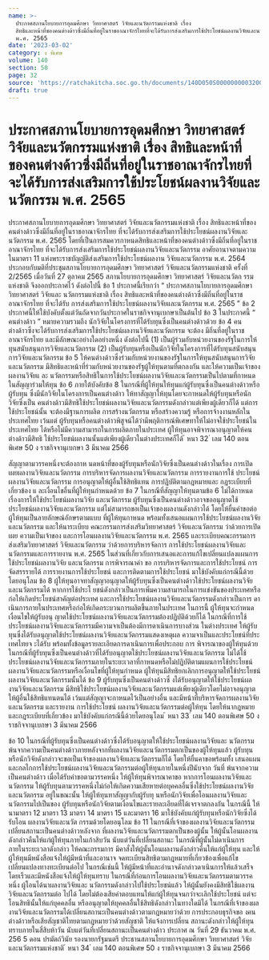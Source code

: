 ```yaml
---
name: >-
  ประกาศสภานโยบายการอุดมศึกษา วิทยาศาสตร์ วิจัยและนวัตกรรมแห่งชาติ เรื่อง
  สิทธิและหน้าที่ของคนต่างด้าวซึ่งมีถิ่นที่อยู่ในราชอาณาจักรไทยที่จะได้รับการส่งเสริมการใช้ประโยชน์ผลงานวิจัยและนวัตกรรม
  พ.ศ. 2565
date: '2023-03-02'
category: ง พิเศษ
volume: 140
section: 50
page: 32
source: 'https://ratchakitcha.soc.go.th/documents/140D050S0000000003200.pdf'
draft: true
---
```


# ประกาศสภานโยบายการอุดมศึกษา วิทยาศาสตร์ วิจัยและนวัตกรรมแห่งชาติ เรื่อง สิทธิและหน้าที่ของคนต่างด้าวซึ่งมีถิ่นที่อยู่ในราชอาณาจักรไทยที่จะได้รับการส่งเสริมการใช้ประโยชน์ผลงานวิจัยและนวัตกรรม พ.ศ. 2565

ประกาศสภานโยบายการอุดมศึกษา วิทยาศาสตร์ วิจัยและนวัตกรรมแห่งชาติ เรื่อง สิทธิและหน้าที่ของคนต่างด้าวซึ่งมีถิ่นที่อยู่ในราชอาณาจักรไทย ที่จะได้รับการส่งเสริมการใช้ประโยชน์ผลงานวิจัยและนวัตกรรม พ.ศ. 2565 โดยที่เป็นการสมควรกาหนดสิทธิและหน้าที่ของคนต่างด้าวซึ่งมีถิ่นที่อยู่ในราชอาณาจักรไทย ที่จะได้รับการส่งเสริมการใช้ประโยชน์ผลงานวิจัยและนวัตกรรม อาศัยอานาจตามความในมาตรา 11 แห่งพระราชบัญญัติส่งเสริมการใช้ประโยชน์ผลงาน วิจัยและนวัตกรรม พ.ศ. 2564 ประกอบกับมติที่ประชุมสภานโยบายการอุดมศึกษา วิทยาศาสตร์ วิจัยและนวัตกรรมแห่งชาติ ครั้งที่ 2/2565 เมื่อวันที่ 27 ตุลาคม 2565 สภานโยบายการอุดมศึกษา วิทยาศาสตร์ วิจัยและนวัตก รรมแห่งชาติ จึงออกประกาศไว้ ดังต่อไปนี้ ข้อ 1 ประกาศนี้เรียกว่า “ ประกาศสภานโยบายการอุดมศึกษา วิทยาศาสตร์ วิจัยและ นวัตกรรมแห่งชาติ เรื่อง สิทธิและหน้าที่ของคนต่างด้าวซึ่งมีถิ่นที่อยู่ในราชอาณาจักรไทย ที่จะได้รับ การส่งเสริมการใช้ประโยชน์ผลงานวิจัยและนวัตกรรม พ.ศ. 2565 ” ข้อ 2 ประกาศนี้ให้ใช้บังคับตั้งแต่วันถัดจากวันประกาศในราชกิจจานุเบกษาเป็นต้นไป ข้อ 3 ในประกาศนี้ “ คนต่างด้าว ” หมายความรวมถึง นักวิจัยในโครงการที่ได้รับทุนซึ่งเป็นคนต่างด้าวด้วย ข้อ 4 คนต่างด้าวซึ่งจะได้รับการส่งเสริมการใช้ประโยชน์ผลงานวิจัยและนวัตกรรม จะต้อง มีถิ่นที่อยู่ในราชอาณาจักรไทย และมีลักษณะอย่างใดอย่างหนึ่ง ดังต่อไปนี้ (1) เป็นผู้ร่วมกับหน่วยงานของรัฐในการให้ทุนสนับสนุนการวิจัยและนวัตกรรม (2) เป็นผู้รับทุนหรือเป็นนักวิจัยในโครงการที่ได้รับทุนสนับสนุนการวิจัยและนวัตกรรม ข้อ 5 ให้คนต่างด้าวซึ่งร่วมกับหน่วยงานของรัฐในการให้ทุนสนับสนุนการวิจัยและนวัตกรรม มีสิทธิและหน้าที่ร่วมกับหน่วยงานของรัฐผู้ให้ทุนตามที่ตกลงกัน และให้ความเป็นเจ้าของผลงานวิจัยแ ละ นวัตกรรมหรือสิทธิในการใช้ประโยชน์ผลงานวิจัยและนวัตกรรมเป็นไปตามที่กาหนดในสัญญาร่วมให้ทุน ข้อ 6 ภายใต้บังคับข้อ 8 ในกรณีที่ผู้ให้ทุนให้ทุนแก่ผู้รับทุนซึ่งเป็นคนต่างด้าวหรือผู้รับทุน ซึ่งมีนักวิจัยในโครงการเป็นคนต่างด้าว ให้ทาสัญญาให้ทุนโดยจะกาหนดให้ผู้รับทุนหรือนักวิจัยซึ่งเป็น คนต่างด้าวมีสิทธิใช้ประโยชน์ผลงานวิจัยและนวัตกรรมดังกล่าวแต่เพียงผู้เดียวก็ได้ แต่การใช้ประโยชน์นั้น จะต้องมีฐานการผลิต การสร้างนวัตกรรม หรือสร้างความรู้ หรือการจ้างงานหลักในประเทศไทย เว้นแต่ ผู้รับทุนหรือคนต่างด้าวพิสูจน์ได้ว่ามีพฤติการณ์พิเศษทาให้ไม่อาจใช้ประโยชน์ในประเทศไทย ได้หรือไม่มีความสามารถในการผลิตภายในประเทศ ผู้ให้ทุนอาจพิจารณาอนุญาตให้คนต่างด้าวมีสิทธิ ใช้ประโยชน์ผลงานนั้นแต่เพียงผู้เดียวในต่างประเทศก็ได้ ้ หนา 32 ่ เลม 140 ตอนพิเศษ 50 ง ราชกิจจานุเบกษา 3 มีนาคม 2566

สัญญาตามวรรคหนึ่งจะต้องกาห นดหน้าที่ของผู้รับทุนหรือนักวิจัยซึ่งเป็นคนต่างด้าวในเรื่อง การเปิดเผยผลงานวิจัยและนวัตกรรม การบริหารจัดการผลงานวิจัยและนวัตกรรม การรายงานการใช้ ประโยชน์ผลงานวิจัยและนวัตกรรม การอนุญาตให้ผู้อื่นใช้สิทธิแทน การปฏิบัติตามกฎหมายและ กฎระเบียบที่เกี่ยวข้อง แ ละเงื่อนไขอื่นที่ผู้ให้ทุนกำหนดด้วย ข้อ 7 ในกรณีที่สัญญาให้ทุนตามข้อ 6 ไม่ได้กาหนดเรื่องการให้ใช้ประโยชน์ผลงานวิจัย และนวัตกรรม ผู้รับทุนซึ่งเป็นคนต่างด้าวอาจขออนุญาตใช้ประโยชน์ผลงานวิจัยและนวัตกรรม แต่ไม่สามารถขอเป็นเจ้าของผลงานดังกล่าวได้ โดยให้ยื่นคำขอต่อผู้ให้ทุนเป็นลายลักษณ์อักษรตามแบบ ที่ผู้ให้ทุนกาหนด พร้อมทั้งเสนอแผนการใช้ประโยชน์ผลงานวิจัยและนวัตกรรม และให้นาระเบียบ คณะกรรมการส่งเสริมวิทยาศาสตร์ วิจัยและนวัตกรรม ว่าด้วยการเปิดเผย ความเป็นเจ้าของ และการโอนผลงานวิจัยและนวัตกรรม พ.ศ. 2565 และระเบียบคณะกรรมการส่งเสริมวิทยาศาสตร์ วิจัยและนวัตกรรม ว่าด้วยการบริหารจัดการ การใช้ประโยชน์ผลงานวิจัยและนวัตกรรมและการรายงาน พ.ศ. 2565 ในส่วนที่เกี่ยวกับการเสนอและการแก้ไขเปลี่ยนแปลงแผนการใช้ประโยชน์ผลงานวิจัย และนวัตกรรม การพิจารณาคำ ขอ การบริหารจัดการและการใช้ประโยชน์ การจัดสรรรายได้ การรายงานการใช้ประโยชน์ และการติดตามการใช้ประโยชน์ มาใช้บังคับแก่กรณีนี้ด้วยโดยอนุโลม ข้อ 8 ผู้ให้ทุนอาจทาสัญญาอนุญาตให้ผู้รับทุนซึ่งเป็นคนต่างด้าวใช้ประโยชน์ผลงานวิจัย และนวัตกรรมได้ หากการใช้ประโ ยชน์ดังกล่าวเป็นการเพิ่มความสามารถในการแข่งขันของประเทศหรือ ก่อให้เกิดประโยชน์สาคัญต่อประเทศ และการใช้ประโยชน์ผลงานวิจัยและนวัตกรรมดังกล่าวเป็นการ ดาเนินการภายในประเทศหรือก่อให้เกิดกระบวนการผลิตขึ้นภายในประเทศ ในการนี้ ผู้ให้ทุนจะกำหนด เงื่อนไขให้ผู้รับอนุ ญาตใช้ประโยชน์ผลงานวิจัยและนวัตกรรมต้องปฏิบัติด้วยก็ได้ ในกรณีที่การใช้ประโยชน์ผลงานวิจัยและนวัตกรรมมีความจาเป็นต้องมีการดาเนินการบางส่วน ในต่างประเทศ ให้ผู้รับทุนซึ่งได้รับอนุญาตใช้ประโยชน์ผลงานวิจัยและนวัตกรรมแสดงเหตุผล ความจาเป็นและประโยชน์ที่ประเทศไทยจ ะได้รับ พร้อมทั้งข้อมูลรายละเอียดการดาเนินการเพื่อประกอบ การ พิจารณาของผู้ให้ทุนด้วย ในกรณีที่ผู้รับทุนซึ่งเป็นคนต่างด้าวที่ได้รับอนุญาตใช้ประโยชน์ผลงานวิจัยและนวัตกรรม ไม่ได้ใช้ประโยชน์ผลงานวิจัยและนวัตกรรมภายในระยะเวลาที่กาหนดหรือไม่ปฏิบัติตามแผนการใช้ประโยชน์ ผลงานวิจัยและนวัตกรรมหรือเงื่อนไขที่ผู้ให้ทุนกำหนด ผู้ให้ทุนมีสิทธิยกเลิกการอนุญาตให้ใช้ประโยชน์ ผลงานวิจัยและนวัตกรรมนั้นได้ ข้อ 9 ผู้รับทุนซึ่งเป็นคนต่างด้าวซึ่ งได้รับอนุญาตให้ใช้ประโยชน์ผลงานวิจัยและนวัตกรรม มีสิทธิใช้ประโยชน์ผลงานวิจัยและนวัตกรรมแต่เพียงผู้เดียวโดยไม่อาจอนุญาตให้ผู้อื่นใช้สิทธิแทนตนได้ เว้นแต่สัญญาจะกาหนดไว้เป็นอย่างอื่น และมีหน้าที่บริหารจัดการผลงานวิจัยและนวัตกรรม และรายงาน การใช้ประโยชน์ ผลงานวิจัยและนวัตกรรมต่อผู้ให้ทุน โดยให้นากฎหมายและกฎระเบียบที่เกี่ยวข้อง มาใช้บังคับแก่กรณีนี้ด้วยโดยอนุโลม ้ หนา 33 ่ เลม 140 ตอนพิเศษ 50 ง ราชกิจจานุเบกษา 3 มีนาคม 2566

ข้อ 10 ในกรณีที่ผู้รับทุนซึ่งเป็นคนต่างด้าวซึ่งได้รับอนุญาตให้ใช้ประโยชน์ผลงานวิจัยและ นวัตกรรม พ้นจากความเป็นคนต่างด้าวภายหลังจากที่ผลงานวิจัยและนวัตกรรมตกเป็นของผู้ให้ทุนแล้ว ผู้รับทุนหรือนักวิจัยดังกล่าวจะขอเป็นเจ้าของผลงานวิจัยและนวัตกรรมก็ได้ โดยให้ยื่นคาขอพร้อมทั้ง เสนอแผนและกลไกการใช้ประโยชน์ผลงานวิจัยและนวัตกรรมต่อผู้ให้ทุนภายในหนึ่งปีนับจาก วันที่ พ้นจากความเป็นคนต่างด้าว เมื่อได้รับคำขอตามวรรคหนึ่ง ให้ผู้ให้ทุนพิจารณาคาขอ หากการโอนผลงานวิจัยและนวัตกรรม ให้ผู้รับทุนตามวรรคหนึ่งไม่ก่อให้เกิดความเสียหายต่อบุคคลอื่นซึ่งใช้ประโยชน์ผลงานวิจัยและนวัตกรรม อยู่ในขณะนั้น ให้ผู้ให้ทุนทาสัญญากับผู้รับทุ นหรือนักวิจัยเพื่อโอนผลงานวิจัยและนวัตกรรมไปเป็นของ ผู้รับทุนหรือนักวิจัยตามเงื่อนไขและรายละเอียดที่ได้เจรจาตกลงกัน ในกรณีนี้ ให้นามาตรา 12 มาตรา 13 มาตรา 14 มาตรา 15 และมาตรา 16 มาใช้บังคับแก่ผู้รับทุนหรือนักวิจัยซึ่งได้รับโอน ผลงานวิจัยและนวัต กรรมด้วยโดยอนุโลม ข้อ 11 ในกรณีที่เจ้าของผลงานวิจัยและนวัตกรรม เปลี่ยนสถานะเป็นคนต่างด้าวหลังจาก ที่ผลงานวิจัยและนวัตกรรมตกเป็นของผู้นั้น ให้ผู้นั้นโอนผลงานดังกล่าวคืนให้แก่ผู้ให้ทุนภายในเก้าสิบวัน นับแต่วันที่เปลี่ยนสถานะ ในกรณีที่ผู้นั้นไม่ดาเนินการภายในระยะเวลาดังกล่าว ให้คณะกรรมการ มีคาสั่งให้ผู้นั้นโอนผลงานดังกล่าวคืนให้แก่ผู้ให้ทุน และให้ผู้ให้ทุนมีหนังสือแจ้งให้ผู้มีหน้าที่และอานาจ จดทะเบียนสิทธิตามกฎหมายที่เกี่ยวข้องเพื่อแก้ไขเปลี่ยนแปลงทางทะเบียนต่อไป ในกรณีเช่นนี้ ให้ผู้มีหน้าที่และอำนาจดังกล่าวดาเนินการให้แล้วเสร็จโดยเร็วและมีหนังสือแจ้งให้ผู้ให้ทุนทราบ ในกรณีที่ก่อนการโอนผลงานวิจัยและนวัตกรรมตามวรรคหนึ่ง ผู้โอนได้นาผลงานวิจัยและ นวัตกรรมดังกล่าวไปใช้ประโยชน์แล้ว ให้ผู้นั้นยังคงมีสิทธิใช้ผลงานวิจัยและนวัตกรรมต่อ ไปได้ โดยไม่ต้องเสียค่าตอบแทนให้แก่ผู้ให้ทุนจนกว่าจะเลิกใช้ประโยชน์ แต่จะโอนสิทธินั้นให้แก่บุคคลอื่น หรืออนุญาตให้บุคคลอื่นใช้สิทธิดังกล่าวในทางใดมิได้ ในกรณีที่เจ้าของผลงานวิจัยและนวัตกรรมได้เปลี่ยนสถานะเป็นคนต่างด้าวตามกฎหมายว่าด้วย การประกอบธุรกิจขอ งคนต่างด้าวหรือเสียสัญชาติไทยตามกฎหมายว่าด้วยสัญชาติ ให้แจ้งการเปลี่ยน สถานะดังกล่าวให้ผู้ให้ทุนทราบภายในสี่สิบห้าวัน นับแต่วันที่เปลี่ยนสถานะเป็นคนต่างด้าว ประกาศ ณ วันที่ 29 ธันวาคม พ.ศ. 256 5 ดอน ปรมัตถ์วินัย รองนายกรัฐมนตรี ประธานสภานโยบายการอุดมศึกษา วิทยาศาสตร์ วิจัยและนวัตกรรมแห่งชาติ ้ หนา 34 ่ เลม 140 ตอนพิเศษ 50 ง ราชกิจจานุเบกษา 3 มีนาคม 2566
